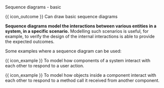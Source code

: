 <span id="title">Sequence diagrams - basic</span>

<span id="prereqs"></span>

<span id="outcomes">{{ icon_outcome }} Can draw basic sequence diagrams</span>

<div id="body">

**Sequence diagrams model the interactions between various entities in a system, in a specific scenario.** Modelling such scenarios is useful, for example, to verify the design of the internal interactions is able to provide the expected outcomes.

<box>

Some examples where a sequence diagram can be used:

{{ icon_example }} To model how components of a system interact with each other to respond to a user action.

{{ icon_example }} To model how objects inside a component interact with each other to respond to a method call it received from another component.
</box>

<panel type="seamless" src="../../../uml/sequenceDiagrams/introduction/unit-inElsewhere-asFlat.md#main" boilerplate header="{{ icon_prereq }} UML {{ icon_embedding }} Sequence Diagrams → Introduction" alt="{{ icon_prereq }} UML/SequenceDiagrams" expanded />

<panel type="seamless" src="../../../uml/sequenceDiagrams/basic/unit-inElsewhere-asFlat.md#main" boilerplate header="{{ icon_prereq }} UML {{ icon_embedding }} Sequence Diagrams → Basic Notation" alt="{{ icon_prereq }} UML/SD/Basic" expanded />

<panel type="seamless" src="../../../uml/sequenceDiagrams/loops/unit-inElsewhere-asFlat.md#main" boilerplate header="{{ icon_prereq }} UML {{ icon_embedding }} Sequence Diagrams → Loops" alt="{{ icon_prereq }} UML/SD/Loops" expanded />
<panel type="seamless" src="../../../uml/sequenceDiagrams/objectCreation/unit-inElsewhere-asFlat.md#main" boilerplate header="{{ icon_prereq }} UML {{ icon_embedding }} Sequence Diagrams → Object Creation" alt="{{ icon_prereq }} UML/SD/Creation" expanded />

<panel type="seamless" src="../../../uml/sequenceDiagrams/minimalNotation/unit-inElsewhere-asFlat.md#main" boilerplate header="{{ icon_prereq }} UML {{ icon_embedding }} Sequence Diagrams → Minimal Notation" alt="{{ icon_prereq }} UML/SD/Minimal" expanded />


</div>

<div id="extras">
  <include src="exercisesPanel.md" boilerplate />
</div>
